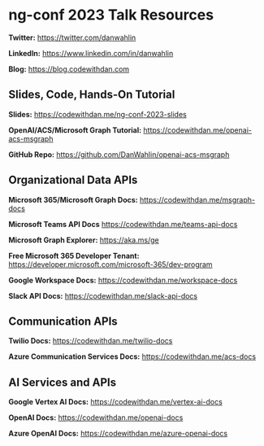 # ng-conf 2023 Talk Resources

**Twitter:** https://twitter.com/danwahlin

**LinkedIn:** https://www.linkedin.com/in/danwahlin

**Blog:** https://blog.codewithdan.com

## Slides, Code, Hands-On Tutorial

**Slides:**  https://codewithdan.me/ng-conf-2023-slides

**OpenAI/ACS/Microsoft Graph Tutorial:** https://codewithdan.me/openai-acs-msgraph

**GitHub Repo:** https://github.com/DanWahlin/openai-acs-msgraph

## Organizational Data APIs

**Microsoft 365/Microsoft Graph Docs:** https://codewithdan.me/msgraph-docs​

**Microsoft Teams API Docs** https://codewithdan.me/teams-api-docs​

**Microsoft Graph Explorer:** https://aka.ms/ge

**Free Microsoft 365 Developer Tenant:** https://developer.microsoft.com/microsoft-365/dev-program

**Google Workspace Docs:** https://codewithdan.me/workspace-docs

**Slack API Docs:** https://codewithdan.me/slack-api-docs​

## Communication APIs

**Twilio Docs:** https://codewithdan.me/twilio-docs

**Azure Communication Services Docs:** https://codewithdan.me/acs-docs

## AI Services and APIs

**Google Vertex AI Docs:** https://codewithdan.me/vertex-ai-docs

**OpenAI Docs:** https://codewithdan.me/openai-docs

**Azure OpenAI Docs:** https://codewithdan.me/azure-openai-docs
